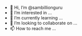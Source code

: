 - 👋 Hi, I’m @sambillionguru
- 👀 I’m interested in ...
- 🌱 I’m currently learning ...
- 💞️ I’m looking to collaborate on ...
- 📫 How to reach me ...

<!---
sambillionguru/sambillionguru is a ✨ special ✨ repository because its `README.md` (this file) appears on your GitHub profile.
You can click the Preview link to take a look at your changes.
--->
